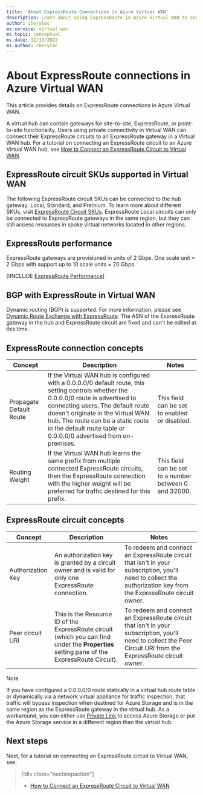 ```yaml
---
title: 'About ExpressRoute Connections in Azure Virtual WAN'
description: Learn about using ExpressRoute in Azure Virtual WAN to connect your Azure and on-premises environments.
author: cherylmc
ms.service: virtual-wan
ms.topic: conceptual
ms.date: 12/13/2022
ms.author: cherylmc
---
```

# About ExpressRoute connections in Azure Virtual WAN

This article provides details on ExpressRoute connections in Azure Virtual WAN. 

A virtual hub can contain gateways for site-to-site, ExpressRoute, or point-to-site functionality. Users using private connectivity in Virtual WAN can connect their ExpressRoute circuits to an ExpressRoute gateway in a Virtual WAN hub. For a tutorial on connecting an ExpressRoute circuit to an Azure Virtual WAN hub, see [How to Connect an ExpressRoute Circuit to Virtual WAN](virtual-wan-expressroute-portal.md).

## ExpressRoute circuit SKUs supported in Virtual WAN
The following ExpressRoute circuit SKUs can be connected to the hub gateway: Local, Standard, and Premium. To learn more about different SKUs, visit [ExpressRoute Circuit SKUs](../expressroute/expressroute-faqs.md#what-is-the-connectivity-scope-for-different-expressroute-circuit-skus). ExpressRoute Local circuits can only be connected to ExpressRoute gateways in the same region, but they can still access resources in spoke virtual networks located in other regions. 

## ExpressRoute performance

ExpressRoute gateways are provisioned in units of 2 Gbps. One scale unit = 2 Gbps with support up to 10 scale units = 20 Gbps. 

[!INCLUDE [ExpressRoute Performance](../../includes/virtual-wan-expressroute-performance.md)]


## BGP with ExpressRoute in Virtual WAN

Dynamic routing (BGP) is supported. For more information, please see [Dynamic Route Exchange with ExpressRoute](../expressroute/expressroute-routing.md#dynamic-route-exchange). The ASN of the ExpressRoute gateway in the hub and ExpressRoute circuit are fixed and can't be edited at this time.

## ExpressRoute connection concepts 
| Concept| Description| Notes|
| --| --| --|
| Propagate Default Route|If the Virtual WAN hub is configured with a 0.0.0.0/0 default route, this setting controls whether the 0.0.0.0/0 route is advertised to connecting users. The default route doesn't originate in the Virtual WAN hub. The route can be a static route in the default route table or 0.0.0.0/0 advertised from on-premises. | This field can be set to enabled or disabled.|
| Routing Weight|If the Virtual WAN hub learns the same prefix from multiple connected ExpressRoute circuits, then the ExpressRoute connection with the higher weight will be preferred for traffic destined for this prefix.  | This field can be set to a number between 0 and 32000.|

## ExpressRoute circuit concepts 
| Concept| Description| Notes|
| --| --| --|
| Authorization Key| An authorization key is granted by a circuit owner and is valid for only one ExpressRoute connection. | To redeem and connect an ExpressRoute circuit that isn't in your subscription, you'll need to collect the authorization key from the ExpressRoute circuit owner.|
| Peer circuit URI| This is the Resource ID of the ExpressRoute circuit (which you can find under the **Properties** setting pane of the ExpressRoute Circuit).  | To redeem and connect an ExpressRoute circuit that isn't in your subscription, you'll need to collect the Peer Circuit URI from the ExpressRoute circuit owner. |

> [!NOTE]
> If you have configured a 0.0.0.0/0 route statically in a virtual hub route table or dynamically via a network virtual appliance for traffic inspection, that traffic will bypass inspection when destined for Azure Storage and is in the same region as the ExpressRoute gateway in the virtual hub. As a workaround, you can either use [Private Link](../private-link/private-link-overview.md) to access Azure Storage or put the Azure Storage service in a different region than the virtual hub.
>

## Next steps

Next, for a tutorial on connecting an ExpressRoute circuit to Virtual WAN, see:

> [!div class="nextstepaction"]
> * [How to Connect an ExpressRoute Circuit to Virtual WAN](virtual-wan-expressroute-portal.md)
